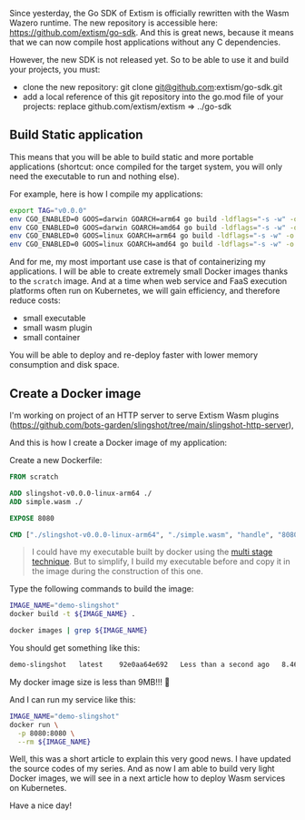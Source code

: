 


Since yesterday, the Go SDK of Extism is officially rewritten with the Wasm Wazero runtime. The new repository is accessible here: https://github.com/extism/go-sdk. And this is great news, because it means that we can now compile host applications without any C dependencies.

However, the new SDK is not released yet. So to be able to use it and build your projects, you must:

- clone the new repository: git clone git@github.com:extism/go-sdk.git
- add a local reference of this git repository into the go.mod file of your projects: replace github.com/extism/extism => ../go-sdk


## Build Static application

This means that you will be able to build static and more portable applications (shortcut: once compiled for the target system, you will only need the executable to run and nothing else).

For example, here is how I compile my applications:

```bash
export TAG="v0.0.0"
env CGO_ENABLED=0 GOOS=darwin GOARCH=arm64 go build -ldflags="-s -w" -o slingshot-${TAG}-darwin-arm64
env CGO_ENABLED=0 GOOS=darwin GOARCH=amd64 go build -ldflags="-s -w" -o slingshot-${TAG}-darwin-amd64
env CGO_ENABLED=0 GOOS=linux GOARCH=arm64 go build -ldflags="-s -w" -o slingshot-${TAG}-linux-arm64
env CGO_ENABLED=0 GOOS=linux GOARCH=amd64 go build -ldflags="-s -w" -o slingshot-${TAG}-linux-amd64
```

And for me, my most important use case is that of containerizing my applications. I will be able to create extremely small Docker images thanks to the `scratch` image. And at a time when web service and FaaS execution platforms often run on Kubernetes, we will gain efficiency, and therefore reduce costs:

- small executable
- small wasm plugin
- small container

You will be able to deploy and re-deploy faster with lower memory consumption and disk space.

## Create a Docker image

I'm working on project of an HTTP server to serve Extism Wasm plugins (https://github.com/bots-garden/slingshot/tree/main/slingshot-http-server), 

And this is how I create a Docker image of my application:

Create a new Dockerfile:
```Dockerfile
FROM scratch

ADD slingshot-v0.0.0-linux-arm64 ./
ADD simple.wasm ./

EXPOSE 8080

CMD ["./slingshot-v0.0.0-linux-arm64", "./simple.wasm", "handle", "8080"]

```

> I could have my executable built by docker using the [multi stage technique](https://docs.docker.com/build/building/multi-stage/). But to simplify, I build my executable before and copy it in the image during the construction of this one.


Type the following commands to build the image:

```bash
IMAGE_NAME="demo-slingshot"
docker build -t ${IMAGE_NAME} . 

docker images | grep ${IMAGE_NAME}
```

You should get something like this:
```bash
demo-slingshot   latest    92e0aa64e692   Less than a second ago   8.46MB
```

My docker image size is less than 9MB!!! 🚀

And I can run my service like this:
```bash
IMAGE_NAME="demo-slingshot"
docker run \
  -p 8080:8080 \
  --rm ${IMAGE_NAME}
``````

Well, this was a short article to explain this very good news. I have updated the source codes of my series. And as now I am able to build very light Docker images, we will see in a next article how to deploy Wasm services on Kubernetes.

Have a nice day!
